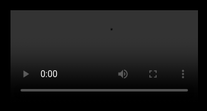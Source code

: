 <script>
      window.dataLayer = window.dataLayer || [];
      function gtag(){dataLayer.push(arguments);}
</script>
<style type="text/css">
        video#bgvid { 
        position: fixed;
        top: 50%;
        left: 50%;
        min-width: 100%;
        min-height: 100%;
        width: auto;
        height: auto;
        z-index: -100;
        -ms-transform: translateX(-50%) translateY(-50%);
        -moz-transform: translateX(-50%) translateY(-50%);
        -webkit-transform: translateX(-50%) translateY(-50%);
        transform: translateX(-50%) translateY(-50%);
        background: url(polina.jpg) no-repeat;
        background-size: cover; 
        }
        @media screen and (max-device-width: 800px) {
        html {
             background: url(moon.jpg) #000 no-repeat center center fixed;
        }
        #bgvid {
            display: none;
        }
        }
    </style>
<div class="scare">
        <video id="video" class="video" id="bgvid" src="https://pan.furrysp.top/d/Onedrive/Never%20gonna%20give%20you%20up.mp4"
            loop="loop" autoplay="autoplay"></video>
        <img src="https://count.getloli.com/get/@rickroll" style="display: none;">
    </div>